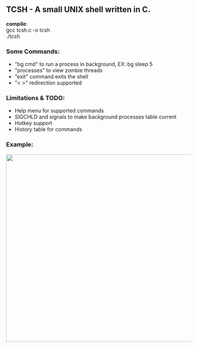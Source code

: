 ## TCSH - A small UNIX shell written in C.

__compile__: <br />
gcc tcsh.c -o tcsh <br />
./tcsh

### Some Commands:
- "bg cmd" to run a process in background, EX: bg sleep 5
- "processes" to view zombie threads
- "exit" command exits the shell
- "< >" redirection supported

### Limitations & TODO:
- Help menu for supported commands
- SIGCHLD and signals to make background processes table current
- Hotkey support
- History table for commands

### Example:
<img src="https://github.com/tmcarmichael/TCSH-Small-UNIX-Shell/blob/master/tcsh_ex.png" height="512" width="512">
